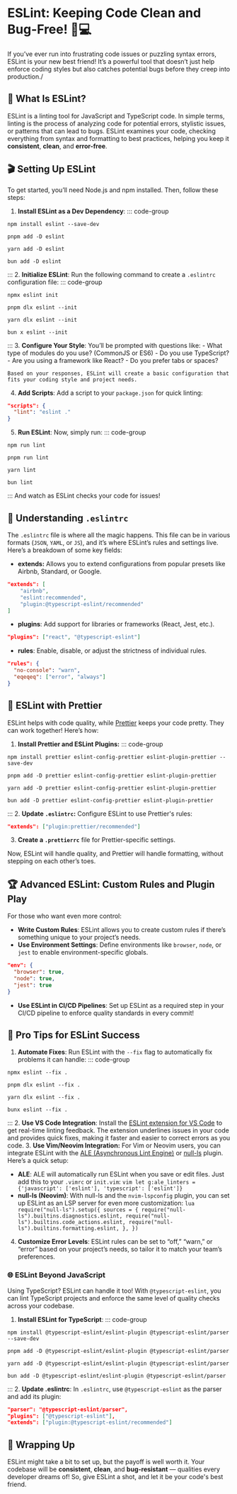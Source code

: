 # ESLint: Keeping Code Clean and Bug-Free! 🧹💻
If you’ve ever run into frustrating code issues or puzzling syntax errors, ESLint is your new best friend! It’s a powerful tool that doesn’t just help enforce coding styles but also catches potential bugs before they creep into production./

## 🐣 What Is ESLint?
ESLint is a linting tool for JavaScript and TypeScript code. In simple terms, linting is the process of analyzing code for potential errors, stylistic issues, or patterns that can lead to bugs. ESLint examines your code, checking everything from syntax and formatting to best practices, helping you keep it **consistent**, **clean**, and **error-free**.

## 🎬 Setting Up ESLint
To get started, you’ll need Node.js and npm installed. Then, follow these steps:
1. **Install ESLint as a Dev Dependency**:
::: code-group
```zsh[npm]
npm install eslint --save-dev
```
```zsh[pnpm]
pnpm add -D eslint
```
```zsh[yarn]
yarn add -D eslint
```
```zsh[bun]
bun add -D eslint
```
:::
2. **Initialize ESLint**: Run the following command to create a `.eslintrc` configuration file:
::: code-group
```zsh[npm]
npmx eslint init
```
```zsh[pnpm]
pnpm dlx eslint --init
```
```zsh[yarn]
yarn dlx eslint --init
```
```zsh[bun]
bun x eslint --init
```
:::
3. **Configure Your Style**: You’ll be prompted with questions like:
	- What type of modules do you use? (CommonJS or ES6)
	- Do you use TypeScript?
	- Are you using a framework like React?
	- Do you prefer tabs or spaces?
	
	Based on your responses, ESLint will create a basic configuration that fits your coding style and project needs.
4. **Add Scripts**: Add a script to your `package.json` for quick linting:
```json
"scripts": {
  "lint": "eslint ."
}
```
5. **Run ESLint**: Now, simply run:
::: code-group
```zsh[npm]
npm run lint
```
```zsh[pnpm]
pnpm run lint
```
```zsh[yarn]
yarn lint
```
```zsh[bun]
bun lint
```
:::
	And watch as ESLint checks your code for issues!

## 🔧 Understanding `.eslintrc`
The `.eslintrc` file is where all the magic happens. This file can be in various formats (`JSON`, `YAML`, or `JS`), and it’s where ESLint’s rules and settings live. Here’s a breakdown of some key fields:
- **extends:** Allows you to extend configurations from popular presets like Airbnb, Standard, or Google.
```json
"extends": [
	"airbnb", 
	"eslint:recommended", 
	"plugin:@typescript-eslint/recommended"
]
```

- **plugins**: Add support for libraries or frameworks (React, Jest, etc.).
```json
"plugins": ["react", "@typescript-eslint"]
```
- **rules**: Enable, disable, or adjust the strictness of individual rules.
```json
"rules": {
  "no-console": "warn",
  "eqeqeq": ["error", "always"]
}
```
## 🔗 ESLint with Prettier
ESLint helps with code quality, while [Prettier](/House%20Keeping/Prettier) keeps your code pretty. They can work together! Here’s how:
1. **Install Prettier and ESLint Plugins:**
::: code-group
```zsh[npm]
npm install prettier eslint-config-prettier eslint-plugin-prettier --save-dev
```
```zsh[pnpm]
pnpm add -D prettier eslint-config-prettier eslint-plugin-prettier
```
```zsh[yarn]
yarn add -D prettier eslint-config-prettier eslint-plugin-prettier
```
```zsh[bun]
bun add -D prettier eslint-config-prettier eslint-plugin-prettier
```
:::
2. **Update `.eslintrc`:** Configure ESLint to use Prettier's rules: 
```json
"extends": ["plugin:prettier/recommended"]
```
3. **Create a `.prettierrc`** file for Prettier-specific settings.

Now, ESLint will handle quality, and Prettier will handle formatting, without stepping on each other’s toes.

## 🏆 Advanced ESLint: Custom Rules and Plugin Play
For those who want even more control:
- **Write Custom Rules**: ESLint allows you to create custom rules if there’s something unique to your project’s needs.
- **Use Environment Settings**: Define environments like `browser`, `node`, or `jest` to enable environment-specific globals.
```json
"env": {
  "browser": true,
  "node": true,
  "jest": true
}
```
- **Use ESLint in CI/CD Pipelines**: Set up ESLint as a required step in your CI/CD pipeline to enforce quality standards in every commit!
## 🚀 Pro Tips for ESLint Success
1. **Automate Fixes**: Run ESLint with the `--fix` flag to automatically fix problems it can handle:
::: code-group
```zsh[npm]
npmx eslint --fix .
```
```zsh[pnpm]
pnpm dlx eslint --fix .
```
```zsh[yarn]
yarn dlx eslint --fix .
```
```zsh[bun]
bunx eslint --fix .
```
:::
2. **Use VS Code Integration**: Install the [ESLint extension for VS Code](https://marketplace.visualstudio.com/items?itemName=dbaeumer.vscode-eslint) to get real-time linting feedback. The extension underlines issues in your code and provides quick fixes, making it faster and easier to correct errors as you code.
3. **Use Vim/Neovim Integration:** For Vim or Neovim users, you can integrate ESLint with the [ALE (Asynchronous Lint Engine)](https://github.com/dense-analysis/ale) or [null-ls](https://github.com/jose-elias-alvarez/null-ls.nvim) plugin. Here’s a quick setup:
   - **ALE**: ALE will automatically run ESLint when you save or edit files. Just add this to your `.vimrc` or `init.vim`:
    ``` vim
    let g:ale_linters = {'javascript': ['eslint'], 'typescript': ['eslint']}
	```
   - **null-ls (Neovim)**: With null-ls and the `nvim-lspconfig` plugin, you can set up ESLint as an LSP server for even more customization:
	```lua
	require("null-ls").setup({
	  sources = {
	    require("null-ls").builtins.diagnostics.eslint,
	    require("null-ls").builtins.code_actions.eslint,
	    require("null-ls").builtins.formatting.eslint,
	  },
	})
	```
4. **Customize Error Levels**: ESLint rules can be set to “off,” “warn,” or “error” based on your project’s needs, so tailor it to match your team’s preferences.
### 🌐 ESLint Beyond JavaScript

Using TypeScript? ESLint can handle it too! With `@typescript-eslint`, you can lint TypeScript projects and enforce the same level of quality checks across your codebase.
1. **Install ESLint for TypeScript**:
::: code-group
```zsh[npm]
npm install @typescript-eslint/eslint-plugin @typescript-eslint/parser --save-dev
```
```zsh[pnpm]
pnpm add -D @typescript-eslint/eslint-plugin @typescript-eslint/parser
```
```zsh[yarn]
yarn add -D @typescript-eslint/eslint-plugin @typescript-eslint/parser
```
```zsh[bun]
bun add -D @typescript-eslint/eslint-plugin @typescript-eslint/parser
```
:::
2. **Update .eslintrc**: In `.eslintrc`, use `@typescript-eslint` as the parser and add its plugin:
```json
"parser": "@typescript-eslint/parser",
"plugins": ["@typescript-eslint"],
"extends": ["plugin:@typescript-eslint/recommended"]
```

## 🎉 Wrapping Up

ESLint might take a bit to set up, but the payoff is well worth it. Your codebase will be **consistent**, **clean**, and **bug-resistant** — qualities every developer dreams of! So, give ESLint a shot, and let it be your code's best friend.